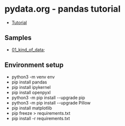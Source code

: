 # pydata.org - pandas tutorial 

- [Tutorial](https://pandas.pydata.org/docs/getting_started/intro_tutorials)

## Samples

- [01_kind_of_data](01_kindpip_of_data.py);

## Environment setup

- python3 -m venv env
- pip install pandas
- pip install ipykernel
- pip install openpyxl
- python3 -m pip install --upgrade pip
- python3 -m pip install --upgrade Pillow
- pip install matplotlib
- pip freeze > requirements.txt
- pip install -r requirements.txt
